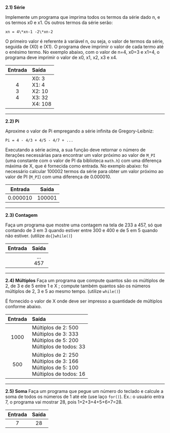 **2.1) Série**

Implemente um programa que imprima todos os termos da série dado n, e os termos x0 e
x1. Os outros termos da série serão:

`xn = 4\*xn-1 -2\*xn-2`

O primeiro valor é referente à variável n, ou seja, o valor de termos da série, seguida de
(X0) e (X1). O programa deve imprimir o valor de cada termo até o enésimo termo. No
exemplo abaixo, com o valor de n=4, x0=3 e x1=4, o programa deve imprimir o valor de
x0, x1, x2, x3 e x4. 

| Entrada | Saída|
|:-:|:-|
| 4 <br> 3 <br> 4 | X0: 3 <br> X1: 4 <br> X2: 10 <br> X3: 32 <br> X4: 108  |
<hr>

**2.2) Pi**

Aproxime o valor de Pi empregando a série infinita de Gregory-Leibniz:

`Pi = 4 - 4/3 + 4/5 - 4/7 + ...`

Executando a série acima, a sua função deve retornar o número de iterações necessárias
para encontrar um valor próximo ao valor de `M_PI` (uma constante com o valor de PI da
biblioteca `math.h`) com uma diferença máxima de X, que é fornecida como entrada. No
exemplo abaixo: foi necessário calcular 100002 termos da série para obter um valor
próximo ao valor de PI (`M_PI`) com uma diferença de 0.000010.

| Entrada | Saída |
|:-:|:-:|
| 0.000010 | 100001  |
<hr>

**2.3) Contagem**

Faça um programa que mostre uma contagem na tela de 233 a 457, só que contando de 3
em 3 quando estiver entre 300 e 400 e de 5 em 5 quando não estiver. (utilize `do{}while()`) 

| Entrada | Saída |
|:-:|:-:|
|  | ...<br>457  |
<hr>

**2.4) Múltiplos**
Faça um programa que compute quantos são os múltiplos de 2, de 3 e de 5 entre 1 e X ;
compute também quantos são os números múltiplos de 2, 3 e 5 ao mesmo tempo.
(utilize `while()`)

É fornecido o valor de X onde deve ser impresso a quantidade de múltiplos conforme
abaixo. 

| Entrada | Saída |
|:-:|:-|
| 1000 | Múltiplos de 2: 500 <br> Múltiplos de 3: 333 <br> Múltiplos de 5: 200 <br> Múltiplos de todos: 33  |
| 500 | Múltiplos de 2: 250 <br> Múltiplos de 3: 166 <br> Múltiplos de 5: 100 <br> Múltiplos de todos: 16 |
<hr>

**2.5) Soma**
Faça um programa que pegue um número do teclado e calcule a soma de todos os números
de 1 até ele (use laço `for()`). Ex.: o usuário entra 7, o programa vai mostrar 28, pois
1+2+3+4+5+6+7=28. 

| Entrada | Saída |
|:-:|:-:|
| 7 | 28|
